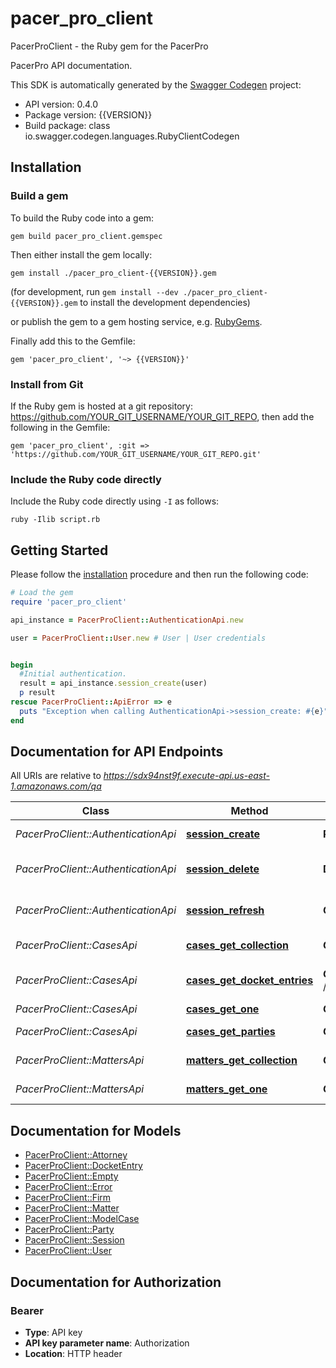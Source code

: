 # pacer_pro_client

PacerProClient - the Ruby gem for the PacerPro

PacerPro API documentation.

This SDK is automatically generated by the [Swagger Codegen](https://github.com/swagger-api/swagger-codegen) project:

- API version: 0.4.0
- Package version: {{VERSION}}
- Build package: class io.swagger.codegen.languages.RubyClientCodegen

## Installation

### Build a gem

To build the Ruby code into a gem:

```shell
gem build pacer_pro_client.gemspec
```

Then either install the gem locally:

```shell
gem install ./pacer_pro_client-{{VERSION}}.gem
```
(for development, run `gem install --dev ./pacer_pro_client-{{VERSION}}.gem` to install the development dependencies)

or publish the gem to a gem hosting service, e.g. [RubyGems](https://rubygems.org/).

Finally add this to the Gemfile:

    gem 'pacer_pro_client', '~> {{VERSION}}'

### Install from Git

If the Ruby gem is hosted at a git repository: https://github.com/YOUR_GIT_USERNAME/YOUR_GIT_REPO, then add the following in the Gemfile:

    gem 'pacer_pro_client', :git => 'https://github.com/YOUR_GIT_USERNAME/YOUR_GIT_REPO.git'

### Include the Ruby code directly

Include the Ruby code directly using `-I` as follows:

```shell
ruby -Ilib script.rb
```

## Getting Started

Please follow the [installation](#installation) procedure and then run the following code:
```ruby
# Load the gem
require 'pacer_pro_client'

api_instance = PacerProClient::AuthenticationApi.new

user = PacerProClient::User.new # User | User credentials


begin
  #Initial authentication.
  result = api_instance.session_create(user)
  p result
rescue PacerProClient::ApiError => e
  puts "Exception when calling AuthenticationApi->session_create: #{e}"
end

```

## Documentation for API Endpoints

All URIs are relative to *https://sdx94nst9f.execute-api.us-east-1.amazonaws.com/qa*

Class | Method | HTTP request | Description
------------ | ------------- | ------------- | -------------
*PacerProClient::AuthenticationApi* | [**session_create**](docs/AuthenticationApi.md#session_create) | **POST** /session | Initial authentication.
*PacerProClient::AuthenticationApi* | [**session_delete**](docs/AuthenticationApi.md#session_delete) | **DELETE** /session | Revoke all JWT tokens (logout).
*PacerProClient::AuthenticationApi* | [**session_refresh**](docs/AuthenticationApi.md#session_refresh) | **GET** /session | Refresh authentication token
*PacerProClient::CasesApi* | [**cases_get_collection**](docs/CasesApi.md#cases_get_collection) | **GET** /cases | A collection of cases.
*PacerProClient::CasesApi* | [**cases_get_docket_entries**](docs/CasesApi.md#cases_get_docket_entries) | **GET** /cases/{caseId}/docket_entries | A table of docket entries.
*PacerProClient::CasesApi* | [**cases_get_one**](docs/CasesApi.md#cases_get_one) | **GET** /cases/{caseId} | A single case.
*PacerProClient::CasesApi* | [**cases_get_parties**](docs/CasesApi.md#cases_get_parties) | **GET** /cases/{caseId}/parties | A table of parties.
*PacerProClient::MattersApi* | [**matters_get_collection**](docs/MattersApi.md#matters_get_collection) | **GET** /matters | A collection of matters.
*PacerProClient::MattersApi* | [**matters_get_one**](docs/MattersApi.md#matters_get_one) | **GET** /matters/{matterId} | A single matter.


## Documentation for Models

 - [PacerProClient::Attorney](docs/Attorney.md)
 - [PacerProClient::DocketEntry](docs/DocketEntry.md)
 - [PacerProClient::Empty](docs/Empty.md)
 - [PacerProClient::Error](docs/Error.md)
 - [PacerProClient::Firm](docs/Firm.md)
 - [PacerProClient::Matter](docs/Matter.md)
 - [PacerProClient::ModelCase](docs/ModelCase.md)
 - [PacerProClient::Party](docs/Party.md)
 - [PacerProClient::Session](docs/Session.md)
 - [PacerProClient::User](docs/User.md)


## Documentation for Authorization


### Bearer

- **Type**: API key
- **API key parameter name**: Authorization
- **Location**: HTTP header

